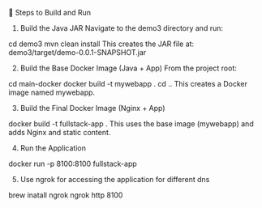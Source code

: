 🚀 Steps to Build and Run
1. Build the Java JAR
Navigate to the demo3 directory and run:

cd demo3
mvn clean install
This creates the JAR file at:
demo3/target/demo-0.0.1-SNAPSHOT.jar

2. Build the Base Docker Image (Java + App)
From the project root:

cd main-docker
docker build -t mywebapp .
cd ..
This creates a Docker image named mywebapp.

3. Build the Final Docker Image (Nginx + App)

docker build -t fullstack-app .
This uses the base image (mywebapp) and adds Nginx and static content.

4. Run the Application

docker run -p 8100:8100 fullstack-app

5. Use ngrok for accessing the application for different dns

brew inatall ngrok
ngrok http 8100